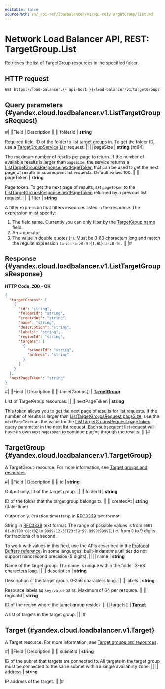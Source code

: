 ```yaml
---
editable: false
sourcePath: en/_api-ref/loadbalancer/v1/api-ref/TargetGroup/list.md
---
```


# Network Load Balancer API, REST: TargetGroup.List

Retrieves the list of TargetGroup resources in the specified folder.

## HTTP request

```
GET https://load-balancer.{{ api-host }}/load-balancer/v1/targetGroups
```

## Query parameters {#yandex.cloud.loadbalancer.v1.ListTargetGroupsRequest}

#|
||Field | Description ||
|| folderId | **string**

Required field. ID of the folder to list target groups in.
To get the folder ID, use a [TargetGroupService.List](#List) request. ||
|| pageSize | **string** (int64)

The maximum number of results per page to return. If the number of available
results is larger than `pageSize`,
the service returns a [ListTargetGroupsResponse.nextPageToken](#yandex.cloud.loadbalancer.v1.ListTargetGroupsResponse)
that can be used to get the next page of results in subsequent list requests.
Default value: 100. ||
|| pageToken | **string**

Page token. To get the next page of results, set `pageToken` to the
[ListTargetGroupsResponse.nextPageToken](#yandex.cloud.loadbalancer.v1.ListTargetGroupsResponse) returned by a previous list request. ||
|| filter | **string**

A filter expression that filters resources listed in the response.
The expression must specify:
1. The field name. Currently you can only filter by the [TargetGroup.name](#yandex.cloud.loadbalancer.v1.TargetGroup) field.
2. An `=` operator.
3. The value in double quotes (`"`). Must be 3-63 characters long and match the regular expression `[a-z][-a-z0-9]{1,61}[a-z0-9]`. ||
|#

## Response {#yandex.cloud.loadbalancer.v1.ListTargetGroupsResponse}

**HTTP Code: 200 - OK**

```json
{
  "targetGroups": [
    {
      "id": "string",
      "folderId": "string",
      "createdAt": "string",
      "name": "string",
      "description": "string",
      "labels": "string",
      "regionId": "string",
      "targets": [
        {
          "subnetId": "string",
          "address": "string"
        }
      ]
    }
  ],
  "nextPageToken": "string"
}
```

#|
||Field | Description ||
|| targetGroups[] | **[TargetGroup](#yandex.cloud.loadbalancer.v1.TargetGroup)**

List of TargetGroup resources. ||
|| nextPageToken | **string**

This token allows you to get the next page of results for list requests. If the number of results
is larger than [ListTargetGroupsRequest.pageSize](#yandex.cloud.loadbalancer.v1.ListTargetGroupsRequest), use
the `nextPageToken` as the value
for the [ListTargetGroupsRequest.pageToken](#yandex.cloud.loadbalancer.v1.ListTargetGroupsRequest) query parameter
in the next list request. Each subsequent list request will have its own
`nextPageToken` to continue paging through the results. ||
|#

## TargetGroup {#yandex.cloud.loadbalancer.v1.TargetGroup}

A TargetGroup resource. For more information, see [Target groups and resources](/docs/network-load-balancer/concepts/target-resources).

#|
||Field | Description ||
|| id | **string**

Output only. ID of the target group. ||
|| folderId | **string**

ID of the folder that the target group belongs to. ||
|| createdAt | **string** (date-time)

Output only. Creation timestamp in [RFC3339](https://www.ietf.org/rfc/rfc3339.txt) text format.

String in [RFC3339](https://www.ietf.org/rfc/rfc3339.txt) text format. The range of possible values is from
`0001-01-01T00:00:00Z` to `9999-12-31T23:59:59.999999999Z`, i.e. from 0 to 9 digits for fractions of a second.

To work with values in this field, use the APIs described in the
[Protocol Buffers reference](https://developers.google.com/protocol-buffers/docs/reference/overview).
In some languages, built-in datetime utilities do not support nanosecond precision (9 digits). ||
|| name | **string**

Name of the target group.
The name is unique within the folder. 3-63 characters long. ||
|| description | **string**

Description of the target group. 0-256 characters long. ||
|| labels | **string**

Resource labels as `` key:value `` pairs. Maximum of 64 per resource. ||
|| regionId | **string**

ID of the region where the target group resides. ||
|| targets[] | **[Target](#yandex.cloud.loadbalancer.v1.Target)**

A list of targets in the target group. ||
|#

## Target {#yandex.cloud.loadbalancer.v1.Target}

A Target resource. For more information, see [Target groups and resources](/docs/network-load-balancer/concepts/target-resources).

#|
||Field | Description ||
|| subnetId | **string**

ID of the subnet that targets are connected to.
All targets in the target group must be connected to the same subnet within a single availability zone. ||
|| address | **string**

IP address of the target. ||
|#